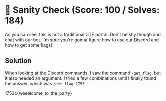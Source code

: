 # 🤖 Sanity Check (Score: 100 / Solves: 184)

As you can see, this is not a traditional CTF portal. Don't be shy though and chat with our bot. I'm sure you're gonna figure how to use our Discord and how to get some flags!

## Solution

When looking at the Discord commands, I saw the command `/get_flag`, but it also needed an argument. I tried a few combinations until I finally found the answer, which was `/get_flag 1753`.

1753c{weeelcome_to_the_party}
